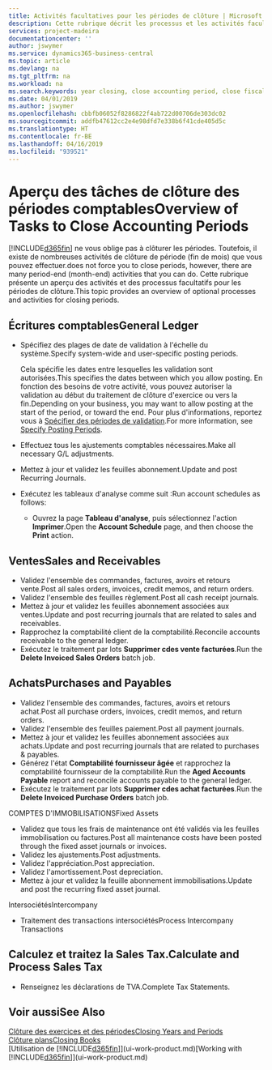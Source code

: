 ```yaml
---
title: Activités facultatives pour les périodes de clôture | Microsoft Docs
description: Cette rubrique décrit les processus et les activités facultatifs pour la clôture des périodes comptables dans Business Central.
services: project-madeira
documentationcenter: ''
author: jswymer
ms.service: dynamics365-business-central
ms.topic: article
ms.devlang: na
ms.tgt_pltfrm: na
ms.workload: na
ms.search.keywords: year closing, close accounting period, close fiscal year, aging, creditor payments, vendor payments
ms.date: 04/01/2019
ms.author: jswymer
ms.openlocfilehash: cbbfb06052f8286822f4ab722d00706de303dc02
ms.sourcegitcommit: addfb47612cc2e4e98dfd7e338b6f41cde405d5c
ms.translationtype: HT
ms.contentlocale: fr-BE
ms.lasthandoff: 04/16/2019
ms.locfileid: "939521"
---
```

# <a name="overview-of-tasks-to-close-accounting-periods"></a><span data-ttu-id="05d4e-103">Aperçu des tâches de clôture des périodes comptables</span><span class="sxs-lookup"><span data-stu-id="05d4e-103">Overview of Tasks to Close Accounting Periods</span></span>
[!INCLUDE[d365fin](includes/d365fin_md.md)] <span data-ttu-id="05d4e-104">ne vous oblige pas à clôturer les périodes. Toutefois, il existe de nombreuses activités de clôture de période (fin de mois) que vous pouvez effectuer.</span><span class="sxs-lookup"><span data-stu-id="05d4e-104">does not force you to close periods, however, there are many period-end (month-end) activities that you can do.</span></span> <span data-ttu-id="05d4e-105">Cette rubrique présente un aperçu des activités et des processus facultatifs pour les périodes de clôture.</span><span class="sxs-lookup"><span data-stu-id="05d4e-105">This topic provides an overview of optional processes and activities for closing periods.</span></span>  

## <a name="general-ledger"></a><span data-ttu-id="05d4e-106">Écritures comptables</span><span class="sxs-lookup"><span data-stu-id="05d4e-106">General Ledger</span></span>
* <span data-ttu-id="05d4e-107">Spécifiez des plages de date de validation à l'échelle du système.</span><span class="sxs-lookup"><span data-stu-id="05d4e-107">Specify system-wide and user-specific posting periods.</span></span>  

    <span data-ttu-id="05d4e-108">Cela spécifie les dates entre lesquelles les validation sont autorisées.</span><span class="sxs-lookup"><span data-stu-id="05d4e-108">This specifies the dates between which you allow posting.</span></span> <span data-ttu-id="05d4e-109">En fonction des besoins de votre activité, vous pouvez autoriser la validation au début du traitement de clôture d'exercice ou vers la fin.</span><span class="sxs-lookup"><span data-stu-id="05d4e-109">Depending on your business, you may want to allow posting at the start of the period, or toward the end.</span></span> <span data-ttu-id="05d4e-110">Pour plus d'informations, reportez vous à [Spécifier des périodes de validation](finance-how-specify-posting-periods.md).</span><span class="sxs-lookup"><span data-stu-id="05d4e-110">For more information, see [Specify Posting Periods](finance-how-specify-posting-periods.md).</span></span>  
* <span data-ttu-id="05d4e-111">Effectuez tous les ajustements comptables nécessaires.</span><span class="sxs-lookup"><span data-stu-id="05d4e-111">Make all necessary G/L adjustments.</span></span>  
* <span data-ttu-id="05d4e-112">Mettez à jour et validez les feuilles abonnement.</span><span class="sxs-lookup"><span data-stu-id="05d4e-112">Update and post Recurring Journals.</span></span>  
  <!--* Process Consolidations-->
* <span data-ttu-id="05d4e-113">Exécutez les tableaux d'analyse comme suit :</span><span class="sxs-lookup"><span data-stu-id="05d4e-113">Run account schedules as follows:</span></span>  
  * <span data-ttu-id="05d4e-114">Ouvrez la page **Tableau d'analyse**, puis sélectionnez l'action **Imprimer**.</span><span class="sxs-lookup"><span data-stu-id="05d4e-114">Open the **Account Schedule** page, and then choose the **Print** action.</span></span>  

## <a name="sales-and-receivables"></a><span data-ttu-id="05d4e-115">Ventes</span><span class="sxs-lookup"><span data-stu-id="05d4e-115">Sales and Receivables</span></span>
* <span data-ttu-id="05d4e-116">Validez l'ensemble des commandes, factures, avoirs et retours vente.</span><span class="sxs-lookup"><span data-stu-id="05d4e-116">Post all sales orders, invoices, credit memos, and return orders.</span></span>  
* <span data-ttu-id="05d4e-117">Validez l'ensemble des feuilles règlement.</span><span class="sxs-lookup"><span data-stu-id="05d4e-117">Post all cash receipt journals.</span></span>  
* <span data-ttu-id="05d4e-118">Mettez à jour et validez les feuilles abonnement associées aux ventes.</span><span class="sxs-lookup"><span data-stu-id="05d4e-118">Update and post recurring journals that are related to sales and receivables.</span></span>  
* <span data-ttu-id="05d4e-119">Rapprochez la comptabilité client de la comptabilité.</span><span class="sxs-lookup"><span data-stu-id="05d4e-119">Reconcile accounts receivable to the general ledger.</span></span>  
* <span data-ttu-id="05d4e-120">Exécutez le traitement par lots **Supprimer cdes vente facturées**.</span><span class="sxs-lookup"><span data-stu-id="05d4e-120">Run the **Delete Invoiced Sales Orders** batch job.</span></span>  

## <a name="purchases-and-payables"></a><span data-ttu-id="05d4e-121">Achats</span><span class="sxs-lookup"><span data-stu-id="05d4e-121">Purchases and Payables</span></span>
* <span data-ttu-id="05d4e-122">Validez l'ensemble des commandes, factures, avoirs et retours achat.</span><span class="sxs-lookup"><span data-stu-id="05d4e-122">Post all purchase orders, invoices, credit memos, and return orders.</span></span>  
* <span data-ttu-id="05d4e-123">Validez l'ensemble des feuilles paiement.</span><span class="sxs-lookup"><span data-stu-id="05d4e-123">Post all payment journals.</span></span>  
* <span data-ttu-id="05d4e-124">Mettez à jour et validez les feuilles abonnement associées aux achats.</span><span class="sxs-lookup"><span data-stu-id="05d4e-124">Update and post recurring journals that are related to purchases & payables.</span></span>  
* <span data-ttu-id="05d4e-125">Générez l'état **Comptabilité fournisseur âgée** et rapprochez la comptabilité fournisseur de la comptabilité.</span><span class="sxs-lookup"><span data-stu-id="05d4e-125">Run the **Aged Accounts Payable** report and reconcile accounts payable to the general ledger.</span></span>  
* <span data-ttu-id="05d4e-126">Exécutez le traitement par lots **Supprimer cdes achat facturées**.</span><span class="sxs-lookup"><span data-stu-id="05d4e-126">Run the **Delete Invoiced Purchase Orders** batch job.</span></span>  

<span data-ttu-id="05d4e-127">COMPTES D'IMMOBILISATIONS</span><span class="sxs-lookup"><span data-stu-id="05d4e-127">Fixed Assets</span></span>
* <span data-ttu-id="05d4e-128">Validez que tous les frais de maintenance ont été validés via les feuilles immobilisation ou factures.</span><span class="sxs-lookup"><span data-stu-id="05d4e-128">Post all maintenance costs have been posted through the fixed asset journals or invoices.</span></span>
* <span data-ttu-id="05d4e-129">Validez les ajustements.</span><span class="sxs-lookup"><span data-stu-id="05d4e-129">Post adjustments.</span></span>
* <span data-ttu-id="05d4e-130">Validez l'appréciation.</span><span class="sxs-lookup"><span data-stu-id="05d4e-130">Post appreciation.</span></span>
* <span data-ttu-id="05d4e-131">Validez l'amortissement.</span><span class="sxs-lookup"><span data-stu-id="05d4e-131">Post depreciation.</span></span>
* <span data-ttu-id="05d4e-132">Mettez à jour et validez la feuille abonnement immobilisations.</span><span class="sxs-lookup"><span data-stu-id="05d4e-132">Update and post the recurring fixed asset journal.</span></span>

<span data-ttu-id="05d4e-133">Intersociétés</span><span class="sxs-lookup"><span data-stu-id="05d4e-133">Intercompany</span></span>
* <span data-ttu-id="05d4e-134">Traitement des transactions intersociétés</span><span class="sxs-lookup"><span data-stu-id="05d4e-134">Process Intercompany Transactions</span></span>

## <a name="calculate-and-process-sales-tax"></a><span data-ttu-id="05d4e-135">Calculez et traitez la Sales Tax.</span><span class="sxs-lookup"><span data-stu-id="05d4e-135">Calculate and Process Sales Tax</span></span>
* <span data-ttu-id="05d4e-136">Renseignez les déclarations de TVA.</span><span class="sxs-lookup"><span data-stu-id="05d4e-136">Complete Tax Statements.</span></span>  

## <a name="see-also"></a><span data-ttu-id="05d4e-137">Voir aussi</span><span class="sxs-lookup"><span data-stu-id="05d4e-137">See Also</span></span>
[<span data-ttu-id="05d4e-138">Clôture des exercices et des périodes</span><span class="sxs-lookup"><span data-stu-id="05d4e-138">Closing Years and Periods</span></span>](year-close-years-periods.md)  
[<span data-ttu-id="05d4e-139">Clôture plans</span><span class="sxs-lookup"><span data-stu-id="05d4e-139">Closing Books</span></span>](year-close-books.md)  
<span data-ttu-id="05d4e-140">[Utilisation de [!INCLUDE[d365fin](includes/d365fin_md.md)]](ui-work-product.md)</span><span class="sxs-lookup"><span data-stu-id="05d4e-140">[Working with [!INCLUDE[d365fin](includes/d365fin_md.md)]](ui-work-product.md)</span></span>
